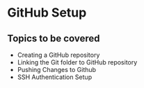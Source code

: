 # GitHub Setup

## Topics to be covered 
- Creating a GitHub repository
- Linking the Git folder to GitHub repository
- Pushing Changes to Github
- SSH Authentication Setup
